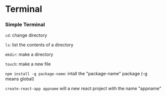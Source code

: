# Terminal

### Simple Terminal

`cd`: change directory

`ls`: list the contents of a directory

`mkdir`: make a directory

`touch`: make a new file 

`npm install -g package-name`: intall the "package-name" package (-g means global)

`create-react-app appname` will a new react project with the name "appname"